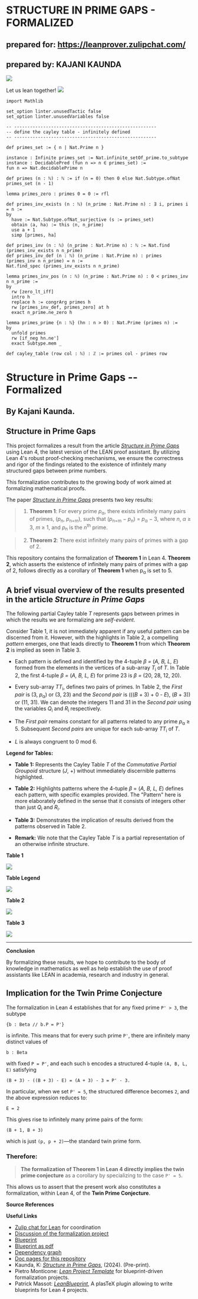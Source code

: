 # STRUCTURE IN PRIME GAPS - FORMALIZED

## prepared for: https://leanprover.zulipchat.com/

## prepared by: KAJANI KAUNDA

![](vertopal_bfea56392a264e1da44fa95b98b2549d/media/image1.png)

Let us lean together!
![](vertopal_bfea56392a264e1da44fa95b98b2549d/media/image2.jpeg)

```
import Mathlib

set_option linter.unusedTactic false 
set_option linter.unusedVariables false 

-- ------------------------------------------------------
-- define the cayley table - infinitely defined
-- ------------------------------------------------------

def primes_set := { n | Nat.Prime n }

instance : Infinite primes_set := Nat.infinite_setOf_prime.to_subtype
instance : DecidablePred (fun n => n ∈ primes_set) := 
fun n => Nat.decidablePrime n

def primes (n : ℕ) : ℕ := if (n = 0) then 0 else Nat.Subtype.ofNat primes_set (n - 1)

lemma primes_zero : primes 0 = 0 := rfl

def primes_inv_exists (n : ℕ) (n_prime : Nat.Prime n) : ∃ i, primes i = n :=
by
  have := Nat.Subtype.ofNat_surjective (s := primes_set)
  obtain ⟨a, ha⟩ := this ⟨n, n_prime⟩
  use a + 1
  simp [primes, ha]

def primes_inv (n : ℕ) (n_prime : Nat.Prime n) : ℕ := Nat.find (primes_inv_exists n n_prime)
def primes_inv_def (n : ℕ) (n_prime : Nat.Prime n) : primes (primes_inv n n_prime) = n :=
Nat.find_spec (primes_inv_exists n n_prime)

lemma primes_inv_pos (n : ℕ) (n_prime : Nat.Prime n) : 0 < primes_inv n n_prime :=
by
  rw [zero_lt_iff]
  intro h
  replace h := congrArg primes h
  rw [primes_inv_def, primes_zero] at h
  exact n_prime.ne_zero h

lemma primes_prime {n : ℕ} (hn : n > 0) : Nat.Prime (primes n) :=
by
  unfold primes
  rw [if_neg hn.ne']
  exact Subtype.mem _

def cayley_table (row col : ℕ) : ℤ := primes col - primes row

```

# **Structure in Prime Gaps -- Formalized**

## **By Kajani Kaunda.**

## Structure in Prime Gaps

This project formalizes a result from the article [*Structure in Prime Gaps*](https://www.researchsquare.com/article/rs-4058806/latest) using Lean 4, the latest version of the LEAN proof assistant. By utilizing Lean 4's robust proof-checking mechanisms, we ensure the correctness and rigor of the findings related to the existence of infinitely many structured gaps between prime numbers. 

This formalization contributes to the growing body of work aimed at formalizing mathematical proofs.

The paper [*Structure in Prime Gaps*](https://www.researchsquare.com/article/rs-4058806/latest) presents two key results:

> 1. **Theorem 1**: For every prime *p*<sub>α</sub>, there exists infinitely many
> pairs of primes, (*p*<sub>n</sub>, *p*<sub>n+m</sub>), such that (*p*<sub>n+m</sub> − *p*<sub>n</sub>) =
> *p*<sub>α</sub> − 3, where *n*, *α* ≥ 3, *m* ≥ 1, and *p*<sub>n</sub> is the *n*<sup>th</sup>
> prime.

> 2. **Theorem 2**: There exist infinitely many pairs of primes with a gap of 2.

This repository contains the formalization of **Theorem 1** in Lean 4. **Theorem 2**, which asserts the existence of infinitely many pairs of primes with a gap of 2, follows directly as a corollary of **Theorem 1** when p<sub>α</sub> is set to 5.

## A brief visual overview of the results presented in the article *Structure in Prime Gaps*

The following partial Cayley table *T* represents gaps between primes in
which the results we are formalizing are *self-evident*.

Consider Table 1, it is not immediately apparent if any useful pattern
can be discerned from it. However, with the highlights in Table 2, a
compelling *pattern* emerges, one that leads directly to **Theorem 1**
from which **Theorem 2** is implied as seen in Table 3.

-   Each pattern is defined and identified by the 4-tuple *β =* (*A, B,
    L, E*) formed from the elements in the vertices of a sub-array
    *T*<sub>i</sub> of *T*. In Table 2, the first 4-tuple *β =* (*A, B, L, E*)
    for prime 23 is *β =* (20, 28, 12, 20).

-   Every sub-array *TT*<sub>i</sub>, defines two pairs of primes. In Table 2,
    the *First pair* is (3, *p*<sub>α</sub>) or (3, 23) and the *Second pair* is
    (((*B* + 3) + 0 - *E*), (*B* + 3)) or (11, 31). We can denote the
    integers 11 and 31 in the *Second pair* using the variables *Q*<sub>i</sub>
    and *R*<sub>i</sub> respectively.

-   The *First pair* remains constant for all patterns related to any
    prime *p*<sub>α</sub> ≥ 5. Subsequent *Second pairs* are unique for each
    sub-array *TT*<sub>i</sub> of *T*.

-   *L* is always congruent to 0 mod 6.

**Legend for Tables:**

-   **Table 1:** Represents the Cayley Table *T* of the *Commutative
    Partial Groupoid* structure (*J*, +) without immediately discernible
    patterns highlighted.

-   **Table 2:** Highlights patterns where the 4-tuple *β* = (*A, B, L,
    E*) defines each pattern, with specific examples provided. The
    "Pattern" here is more elaborately defined in the sense that it
    consists of integers other than just *Q*<sub>i</sub> and *R*<sub>i</sub>.

-   **Table 3:** Demonstrates the implication of results derived from
    the patterns observed in Table 2.

-   **Remark:** We note that the Cayley Table *T* is a partial
    representation of an otherwise infinite structure. 

**Table 1**

![](vertopal_bfea56392a264e1da44fa95b98b2549d/media/image3.jpeg)

**Table Legend**

![](vertopal_bfea56392a264e1da44fa95b98b2549d/media/image4.jpeg)

**Table 2**

![](vertopal_bfea56392a264e1da44fa95b98b2549d/media/image5.jpeg)


**Table 3**

![](vertopal_bfea56392a264e1da44fa95b98b2549d/media/image6.jpeg)

  -----------------------------------------------------------------------

**Conclusion**

By formalizing these results, we hope to contribute to the body of 
knowledge in mathematics as well as help establish the use of proof 
assistants like LEAN in academia, research and industry in general.

## Implication for the Twin Prime Conjecture

The formalization in Lean 4 establishes that for any fixed prime `P' > 3`, the subtype

```
{b : Beta // b.P = P'}
```

is infinite. This means that for every such prime `P'`, there are infinitely many distinct values of

```
b : Beta
```

with fixed `P = P'`, and each such `b` encodes a structured 4-tuple `(A, B, L, E)` satisfying

```
(B + 3) - ((B + 3) - E) = (A + 3) - 3 = P' - 3.
```

In particular, when we set `P' = 5`, the structured difference becomes `2`, and the above expression reduces to:

```
E = 2
```

This gives rise to infinitely many prime pairs of the form:

```
(B + 1, B + 3)
```

which is just `(p, p + 2)`—the standard twin prime form.

### Therefore:

> **The formalization of Theorem 1 in Lean 4 directly implies the twin prime conjecture** as a corollary by specializing to the case `P' = 5`.

This allows us to assert that the present work also constitutes a formalization, within Lean 4, of the **Twin Prime Conjecture**.

**Source References**

**Useful Links**

* [Zulip chat for Lean](https://leanprover.zulipchat.com/) for coordination
* [Discussion of the formalization project](https://leanprover.zulipchat.com/#narrow/channel/113488-general/topic/discussion.3A.20Structure.20in.20Prime.20Gaps.20-.20Formalized.20.28SPGF.29)
* [Blueprint](https://kkaunda.github.io/spgf/blueprint/)
* [Blueprint as pdf](https://kkaunda.github.io/spgf/blueprint.pdf)
* [Dependency graph](https://kkaunda.github.io/spgf/blueprint/dep_graph_document.html)
* [Doc pages for this repository](https://kkaunda.github.io/spgf/docs/)
* Kaunda, K: [*Structure in Prime Gaps*](https://www.researchsquare.com/article/rs-4058806/latest), (2024). (Pre-print).
* Pietro Monticone: [*Lean Project Template*](https://pitmonticone.github.io/LeanProject/) for blueprint-driven formalization projects.
* Patrick Massot: [*LeanBlueprint*](https://github.com/PatrickMassot/leanblueprint/), A plasTeX plugin allowing to write blueprints for Lean 4 projects.
